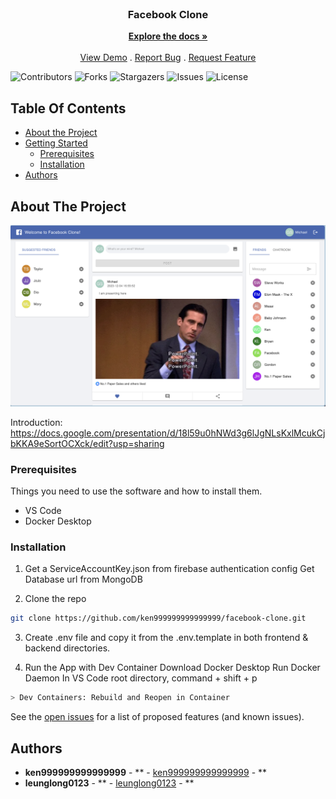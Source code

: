 <br/>
<p align="center">
  <h3 align="center">Facebook Clone</h3>

  <p align="center">
    <a href="https://github.com/ken999999999999999/facebook-clone"><strong>Explore the docs »</strong></a>
    <br/>
    <br/>
    <a href="https://github.com/ken999999999999999/facebook-clone">View Demo</a>
    .
    <a href="https://github.com/ken999999999999999/facebook-clone/issues">Report Bug</a>
    .
    <a href="https://github.com/ken999999999999999/facebook-clone/issues">Request Feature</a>
  </p>
</p>

![Contributors](https://img.shields.io/github/contributors/ken999999999999999/facebook-clone?color=dark-green) ![Forks](https://img.shields.io/github/forks/ken999999999999999/facebook-clone?style=social) ![Stargazers](https://img.shields.io/github/stars/ken999999999999999/facebook-clone?style=social) ![Issues](https://img.shields.io/github/issues/ken999999999999999/facebook-clone) ![License](https://img.shields.io/github/license/ken999999999999999/facebook-clone)

## Table Of Contents

- [About the Project](#about-the-project)
- [Getting Started](#getting-started)
  - [Prerequisites](#prerequisites)
  - [Installation](#installation)
- [Authors](#authors)

## About The Project

![alt text](https://github.com/ken999999999999999/facebook-clone/blob/main/preview.png?raw=true)

Introduction: https://docs.google.com/presentation/d/18l59u0hNWd3g6lJgNLsKxlMcukCjbKKA9eSortOCXck/edit?usp=sharing

### Prerequisites

Things you need to use the software and how to install them.

- VS Code
- Docker Desktop

### Installation

1. Get a ServiceAccountKey.json from firebase authentication config
   Get Database url from MongoDB

2. Clone the repo

```sh
git clone https://github.com/ken999999999999999/facebook-clone.git
```

3. Create .env file and copy it from the .env.template in both frontend & backend directories.

4. Run the App with Dev Container
   Download Docker Desktop
   Run Docker Daemon
   In VS Code root directory, command + shift + p

```sh
> Dev Containers: Rebuild and Reopen in Container
```

See the [open issues](https://github.com/ken999999999999999/facebook-clone/issues) for a list of proposed features (and known issues).

## Authors

- **ken999999999999999** - ** - [ken999999999999999](https://github.com/ken999999999999999/) - **
- **leunglong0123** - ** - [leunglong0123](https://github.com/leunglong0123/) - **
